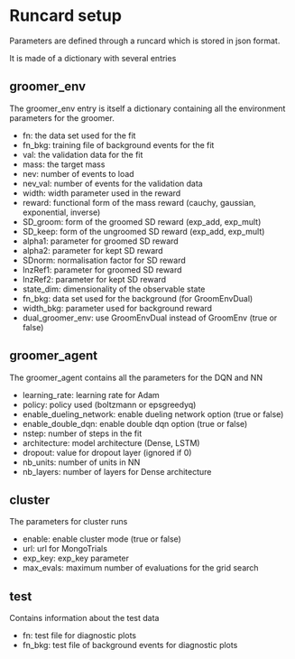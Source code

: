 Runcard setup
=============

Parameters are defined through a runcard which is stored in json format.

It is made of a dictionary with several entries

## groomer_env
The groomer_env entry is itself a dictionary containing all the
environment parameters for the groomer.
- fn: the data set used for the fit
- fn_bkg: training file of background events for the fit
- val: the validation data for the fit
- mass: the target mass
- nev: number of events to load
- nev_val: number of events for the validation data
- width: width parameter used in the reward
- reward: functional form of the mass reward (cauchy, gaussian, exponential, inverse)
- SD_groom: form of the groomed SD reward (exp_add, exp_mult)
- SD_keep: form of the ungroomed SD reward (exp_add, exp_mult)
- alpha1: parameter for groomed SD reward
- alpha2: parameter for kept SD reward
- SDnorm: normalisation factor for SD reward
- lnzRef1: parameter for groomed SD reward
- lnzRef2: parameter for kept SD reward
- state_dim: dimensionality of the observable state
- fn_bkg: data set used for the background (for GroomEnvDual)
- width_bkg: parameter used for background reward
- dual_groomer_env: use GroomEnvDual instead of GroomEnv (true or false)

## groomer_agent
The groomer_agent contains all the parameters for the DQN and NN
- learning_rate: learning rate for Adam
- policy: policy used (boltzmann or epsgreedyq)
- enable_dueling_network: enable dueling network option (true or false)
- enable_double_dqn: enable double dqn option (true or false)
- nstep: number of steps in the fit
- architecture: model architecture (Dense, LSTM)
- dropout: value for dropout layer (ignored if 0)
- nb_units: number of units in NN
- nb_layers: number of layers for Dense architecture

## cluster
The parameters for cluster runs
- enable: enable cluster mode (true or false)
- url: url for MongoTrials
- exp_key: exp_key parameter
- max_evals: maximum number of evaluations for the grid search

## test
Contains information about the test data
- fn: test file for diagnostic plots
- fn_bkg: test file of background events for diagnostic plots